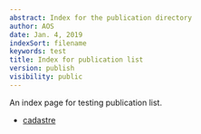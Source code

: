 ```yaml
---
abstract: Index for the publication directory
author: AOS
date: Jan. 4, 2019
indexSort: filename
keywords: test
title: Index for publication list 
version: publish
visibility: public
---
```

An index page for testing publication list.

- [cadastre](/PublicationList/resources/cadastre.html)